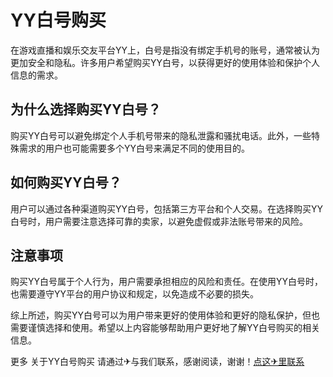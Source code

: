 # YY白号购买

在游戏直播和娱乐交友平台YY上，白号是指没有绑定手机号的账号，通常被认为更加安全和隐私。许多用户希望购买YY白号，以获得更好的使用体验和保护个人信息的需求。

## 为什么选择购买YY白号？

购买YY白号可以避免绑定个人手机号带来的隐私泄露和骚扰电话。此外，一些特殊需求的用户也可能需要多个YY白号来满足不同的使用目的。

## 如何购买YY白号？

用户可以通过各种渠道购买YY白号，包括第三方平台和个人交易。在选择购买YY白号时，用户需要注意选择可靠的卖家，以避免虚假或非法账号带来的风险。

## 注意事项

购买YY白号属于个人行为，用户需要承担相应的风险和责任。在使用YY白号时，也需要遵守YY平台的用户协议和规定，以免造成不必要的损失。

综上所述，购买YY白号可以为用户带来更好的使用体验和更好的隐私保护，但也需要谨慎选择和使用。希望以上内容能够帮助用户更好地了解YY白号购买的相关信息。

更多 关于YY白号购买 请通过✈与我们联系，感谢阅读，谢谢！[点这✈里联系](https://sms.k02.cc)